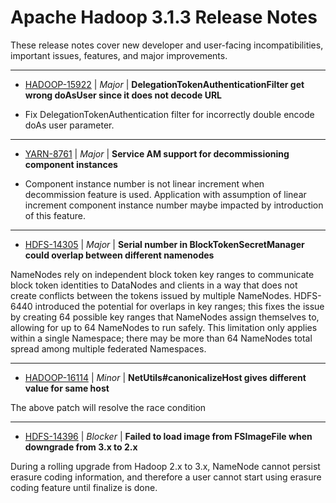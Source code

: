 
<!---
# Licensed to the Apache Software Foundation (ASF) under one
# or more contributor license agreements.  See the NOTICE file
# distributed with this work for additional information
# regarding copyright ownership.  The ASF licenses this file
# to you under the Apache License, Version 2.0 (the
# "License"); you may not use this file except in compliance
# with the License.  You may obtain a copy of the License at
#
#     http://www.apache.org/licenses/LICENSE-2.0
#
# Unless required by applicable law or agreed to in writing, software
# distributed under the License is distributed on an "AS IS" BASIS,
# WITHOUT WARRANTIES OR CONDITIONS OF ANY KIND, either express or implied.
# See the License for the specific language governing permissions and
# limitations under the License.
-->
# Apache Hadoop  3.1.3 Release Notes

These release notes cover new developer and user-facing incompatibilities, important issues, features, and major improvements.


---

* [HADOOP-15922](https://issues.apache.org/jira/browse/HADOOP-15922) | *Major* | **DelegationTokenAuthenticationFilter get wrong doAsUser since it does not decode URL**

- Fix DelegationTokenAuthentication filter for incorrectly double encode doAs user parameter.


---

* [YARN-8761](https://issues.apache.org/jira/browse/YARN-8761) | *Major* | **Service AM support for decommissioning component instances**

- Component instance number is not linear increment when decommission feature is used.  Application with assumption of linear increment component instance number maybe impacted by introduction of this feature.


---

* [HDFS-14305](https://issues.apache.org/jira/browse/HDFS-14305) | *Major* | **Serial number in BlockTokenSecretManager could overlap between different namenodes**

NameNodes rely on independent block token key ranges to communicate block token identities to DataNodes and clients in a way that does not create conflicts between the tokens issued by multiple NameNodes. HDFS-6440 introduced the potential for overlaps in key ranges; this fixes the issue by creating 64 possible key ranges that NameNodes assign themselves to, allowing for up to 64 NameNodes to run safely. This limitation only applies within a single Namespace; there may be more than 64 NameNodes total spread among multiple federated Namespaces.


---

* [HADOOP-16114](https://issues.apache.org/jira/browse/HADOOP-16114) | *Minor* | **NetUtils#canonicalizeHost gives different value for same host**

The above patch will resolve the race condition


---

* [HDFS-14396](https://issues.apache.org/jira/browse/HDFS-14396) | *Blocker* | **Failed to load image from FSImageFile when downgrade from 3.x to 2.x**

During a rolling upgrade from Hadoop 2.x to 3.x, NameNode cannot persist erasure coding information, and therefore a user cannot start using erasure coding feature until finalize is done.



